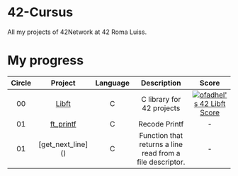 # 42-Cursus
All my projects of 42Network at 42 Roma Luiss. 

# My progress
|Circle | Project | Language | Description | Score | 
|:-----:|:-------:|:--------:|:-----------:|:-----:|
|00| [Libft](https://github.com/KingFazzel/42-Roma/tree/main/Libft) | C | C library for 42 projects | [![ofadhel's 42 Libft Score](https://badge42.vercel.app/api/v2/cld8v7vvc00060fl440nilura/project/2935625)](https://github.com/JaeSeoKim/badge42) |
|01| [ft_printf](https://github.com/KingFazzel/42-Roma/tree/main/ft_printf) | C | Recode Printf | - |
|01| [get_next_line] () | C | Function that returns a line read from a file descriptor. | - | 
